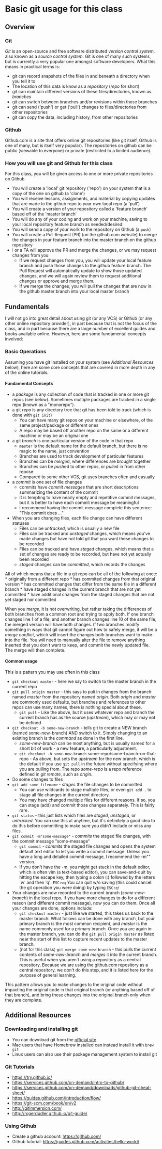 # Basic git usage for this class
## Overview
### Git
*Git* is an open-source and free software distributed  *version control system*, also known as a *source control system*. Git is one of many such systems, but is currently a very popular one amongst software developers.  What this means in practical terms is:
* git can record snapshots of the files in and beneath a directory when you tell it to
* The location of this data is know as a *repository* (*repo* for short)
* git can maintain different versions of these files/directories, known as *branches*
* git can switch between branches and/or revisions within those branches
* git can send ('push') or get ('pull') changes to files/directories from other repositories 
* git can copy the data, including history, from other repositories 

### Github
Github.com is a site that offers online git repositories (like git itself, Github is one of many, but is itself very popular). The repositories on github can be public (viewable to everyone) or private (restricted to a limited audience).

### How you will use git and Github for this class
For this class, you will be given access to one or more private repositories on Github
* You will create a 'local' git repository ('repo') on your system that is a copy of the one on github (a 'clone')
* You will receive lessons, assignments, and material by copying updates that are made to the github repo to your own local repo (a 'pull')
* You will create a version of your repository called a 'feature branch' based off of the 'master branch'
* You will do any of your coding and work on your machine, saving to your local repository feature branch as needed/desired
* You will send a copy of your work to the repository on Github (a `push`)
* You will create a Pull Request (PR) (on the github.com website) to merge the changes in your feature branch into the master branch on the github repository
* I or a TA will approve the PR and merge the changes, or we may request changes from you
   * If we request changes from you, you will update your local feature branch and push those changes to the github feature branch.  The Pull Request will automatically update to show those updated changes, and we will again review them to request additional changes or approve and merge them.
   * If we merge the changes, you will pull the changes that are now in the github master branch into your local master branch

## Fundamentals

I will not go into great detail about using git (or any VCS) or Github (or any other online repository provider), in part because that is not the focus of the class, and in part because there are a large number of excellent guides and books available online.  However, here are some fundamental concepts involved:

### Basic Operations

Assuming you have git installed on your system (see _Additional Resources_ below), here are some core concepts that are covered in more depth in any of the online tutorials.
#### Fundamental Concepts
* a *package* is any collection of code that is tracked in one or more git repos (see below).  Sometimes multiple packages are tracked in a single repo (known as a "monorepo").
* a git *repo* is any directory tree that git has been told to track (which is done with `git init`)
    * You can have many git repos on your machine or elsewhere, of the same project/package or different ones
    * A repo may be based off another repo on the same or a different machine or may be an original one
* a git *branch* is one particular version of the code in that repo
    * `master` is the default name for the default branch, but there is no magic to the name, just convention
    * Branches are used to track development of particular features 
    * Branches can be *merge*d, where differences are brought together
    * Branches can be *push*ed to other repos, or *pull*ed in from other repose
    * Compared to some other VCS, git uses branches often and casually
* a *commit* is one set of file changes
    * commits have *commit messages* that are short descriptions summarizing the content of the commit
    * It is tempting to have nearly empty and repetitive commit messages, but it is better to have each commit message be meaningful
    * I recommend having the commit message complete this sentence: "This commit does ..."
* When you are changing files, each file change can have different statuses
    * Files can be *untracked*, which is usually a new file
    * Files can be tracked and *unstaged* changes, which means you've made changes but have not told git that you want these changes to be recorded
    * Files can be tracked and have *staged* changes, which means that a set of changes are ready to be recorded, but have not yet actually been recorded
    * *staged* changes can be *committed*, which records the changes 

All of which means that a file in a git repo can be all of the following at once:
    * originally from a different repo
    * has commited changes from that original version
    * has committed changes that differ from the same file in a different branch
    * have staged changes in the current branch that are not yet committed
    * have additional changes from the staged changes that are not yet staged nor committed

When you *merge*, it is not overwriting, but rather taking the differences of both branches from a common root and trying to apply both.  If one branch changes line 1 of a file, and another branch changes line 10 of the same file, the merged version will have both changes.  If two branches modify something in ways that git cannot figure out how to safely merge, it will be a *merge conflict*, which will insert the changes both branches want to make into the file.  You will need to manually alter the file to remove anything inserted that you don't want to keep, and commit the newly updated file.  The merge will then complete.

#### Common usage

This is a pattern you may use often in this class

* `git checkout master` - here we say to switch to the master branch in the current repo
* `git pull origin master` - this says to _pull_ in changes from the branch named _master_ from the repository named _origin_.  Both _origin_ and _master_ are commonly used defaults, but branches and references to other repos can use many names, there is nothing special about these.
    * `git pull` - Like the above, but it uses whatever repo and branch the current branch has as the source (_upstream_), which may or may not be defined
* `git checkout -b some-new-branch` - tells git to create a NEW branch (named some-new-branch) AND switch to it.  Simply changing to an existing branch is the _command_ as done in the first line.
    * _some-new-branch_ can be most anything, but is usually named for a short bit of work - a new feature, a particularly adjustment.  
    * `git checkout -b some-new-branch` some-repo/some-branch-on-that-repo - As above, but sets the _upstream_ for the new branch, which is the default if you use `git pull` in the future without specifying where you are pulling from.  The repo _some-repo_ is a repo reference defined in _git remote_, such as _origin_.
* Do some changes to files
* `git add some-filename` - *stages* the file changes to be committed. 
    * You can use wildcards to stage multiple files, or even `git add .` to stage all file changes in the current directory.  
    * You may have changed multiple files for different reasons.  If so, you can stage (add) and commit those changes separately.  This is fairly rare.
* `git status` - this just lists which files are *staged*, *unstaged*, or *untracked*.  You can use this at anytime, but it's definitely a good idea to do this before committing to make sure you didn't include or miss any files.
* `git commit -m"some-message"` - *commits* the staged file changes, with the commit message "some-message"
    * `git commit` - *commits* the staged file changes and opens the system default text editor to let you write a commit message.  Unless you have a long and detailed commit message, I recommend the -m"" version.
    * If you don't have the -m, you might get stuck in the default editor, which is often vim (a text-based editor), you can save-and-quit by hitting the escape key, then typing a colon (:) followed by the letters 'w' and then 'q': `ESC:wq` You can quit w/o saving (this could cancel the git operation you were doing) by typing `ESC:q!`   
* Your changes are now recorded to the current branch (_some-new-branch_) in the local repo.  If you have more changes to do for a different reason (and different commit message), now you can do them.  Once all your changes are done, options include:
    * `git checkout master` - just like we started, this takes us back to the master branch.  What follows can be done with any branch, but your primary branch is the most common recipient, and _master_ is the name commonly used for a primary branch.  Once you are again in the master branch, you can do the `git pull origin master` as listed near the start of this list to capture recent updates to the master branch.
    * (not for this class) `git merge some-new-branch` - this pulls the current contents of _some-new-branch_ and *merges* it into the current branch.  This is useful when you aren't using a repository as a central repository.  Because we are using the github.com repository as a central repository, we don't do this step, and it is listed here for the purpose of general learning.

This pattern allows you to make changes to the original code without impacting the original code in that original branch (or anything based off of that branch), and bring those changes into the original branch only when they are complete.  

## Additional Resources
### Downloading and installing git
* You can download git from the [official site](https://git-scm.com/downloads)
* Mac users that have Homebrew installed can instead install it with `brew git`
* Linux users can also use their package management system to install git

### Git Tutorials
* https://try.github.io/
* https://services.github.com/on-demand/intro-to-github/
* https://services.github.com/on-demand/downloads/github-git-cheat-sheet/
* https://guides.github.com/introduction/flow/
* https://git-scm.com/book/en/v2
* http://gitimmersion.com/
* http://rogerdudler.github.io/git-guide/

### Using Github
* Create a github account: https://github.com/
* Github tutorial: https://guides.github.com/activities/hello-world/


